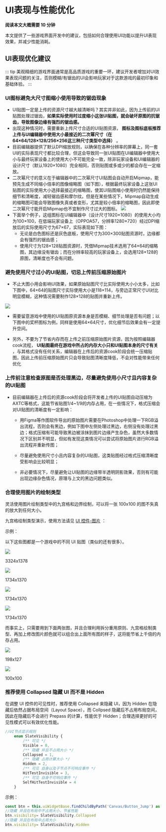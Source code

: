 # UI表现与性能优化

**阅读本文大概需要 10 分钟**

本文提供了一些游戏界面开发中的建议，包括如何合理使用UI功能以提升UI表现效果，并减少性能消耗。

## UI表现优化建议
::: tip
美观精细的游戏界面通常是高品质游戏的重要一环，建议开发者增加对UI效果表现问题的关注，否则模糊/有锯齿的UI会影响玩家对于这款游戏的最初印象和基础体验。
:::


### UI图标避免大尺寸图缩小使用导致的锯齿现象

* UI贴图一定是上传的资源尺寸越大越清晰吗？其实并非如此，因为上传前的UI贴图处理过锯齿，**如果实际使用时过度缩小这张UI贴图，就会破坏原图的抗锯齿，导致图像边缘有强烈的锯齿感。**
* 出现这种情况时，需要重新上传尺寸合适的UI贴图资源， **图标及图标底板推荐上传与UI编辑器中使用大小最接近的二次幂尺寸（在64×64/128×128/256×256这三种尺寸类型中选择）** 。
* 目前编辑器提供了默认DPI缩放规则，以确保在各种分辨率的屏幕上，同一套UI的实际表现尺寸都比较合理，但这会导致同一张UI贴图在UI编辑器中使用大小与最终玩家设备上的使用大小不可能完全一致，除非玩家设备和UI编辑器的设计尺寸（默认1920×1080）完全相同，否则贴图或多或少的都会存在一定缩放。
* 二次幂尺寸的意义在于编辑器中的二次幂尺寸UI贴图会自动开启Mipmap，能预先生成不同缩小倍率的图像缩略图（如下图），根据最终玩家设备上这张UI贴图的实际使用大小选择最接近的缩略图，使其UI贴图缩小使用时仍然能保持细节和清晰度，减轻锯齿感和摩尔纹。但是在某些情况下，Mipmap自动生成的缩略图可能会导致图像失真或者变形，尤其是较小倍率的缩略图，因此即使二次幂尺寸能开启Mipmap也不宜制作尺寸过大的图标。
![](https://cdn.233xyx.com/online/GnGWCeIaHaha1696838631879.png)
* 下面举个例子，这组图标在UI编辑器中（设计尺寸1920×1080）的使用大小均为100×100，在低端玩家设备上（OPPOA57，分辨率1280×720）经过DPI缩放后的实际使用尺寸为67×67，实际表现如下图：
  * 无论是白色图标还是灰色底板，使用尺寸为300×300贴图资源时，边缘都会有强烈的锯齿感；
  * 使用尺寸为128×128贴图资源时，凭借Mipmap技术选用了64×64的缩略图，其边缘没有锯齿；而在分辨率较高的玩家设备上，会选用128×128的原图，清晰度也不会有问题。



### 避免使用尺寸过小的UI贴图，切忌上传前压缩原始图片
* 不止大图小用会影响UI效果，如果原始贴图尺寸比实际使用大小小太多，比如下图中，64×64的贴图尺寸实际使用大小是118×114，与旁边正常尺寸UI对比明显模糊，这种情况需要制作128×128的贴图并重新上传。

![](https://wstatic-a1.233leyuan.com/productdocs/static/boxcnr8rarmHbqRUh26vYjtTFuh.png)
* 需要留意游戏中使用的UI贴图原资源本身是否模糊、细节处理是否有问题；以下图中的奖杯图标为例，同样是使用64×64尺寸，优化细节后效果会有一定提升空间。

* 另外，不要为了节省内存而在上传之前压缩原始图片资源，因为按照编辑器cook流程， **UI贴图最终在游戏中所占的内存大小只和UI贴图本身的尺寸有关** ，与其格式没有任何关系，编辑器在上传后的资源cook阶段会统一压缩贴图，因此上传前压缩原始图片只会导致贴图清晰度降低，不会对性能带来任何优化



### 上传前注意检查原图是否处理黑边，尽量避免使用小尺寸且内容复杂的UI贴图
* 目前编辑器在上传后的资源cook阶段会将开发者上传的UI贴图自动压缩为AXTC等格式，这能节省贴图1/4~1/9的内存占用，在一些情况下，格式压缩会对UI贴图的清晰度有一定影响：
  * 用Figma等作图软件导出的原始图片需要在Photoshop中处理一下RGB溢出流程，否则会有黑边，例如下图中左侧处理过黑边，右侧没有处理过黑边；格式压缩有可能导致黑边被涂抹到图片边缘产生杂色，虽然大多数情况下区别并不明显，但如有发现这类情况可以尝试将原始图片进行RGB溢出流程并重新传图；

  * 尽量避免使用尺寸小且内容复杂的UI贴图，这类贴图经过格式压缩清晰度受影响会比较明显；
  * 非必要情况下，尽量避免让UI贴图的边缘带半透明阴影效果，否则有可能出现边缘杂色情况，原理与上文的黑边问题类似。




### 合理使用图片的绘制类型

灵活使用图片绘制类型中的九宫格和边界绘制，可以将一张 100x100 的图不失真的放大到任何大小。

九宫格绘制类型演示，使用方法请见 [UI 控件-图片](https://docs.ark.online/UI/UIComponent-Image.html) ：

示例：

以下这些图都是一个游戏中的不同 UI 贴图（类似的还有很多）。

![](https://wstatic-a1.233leyuan.com/productdocs/static/boxcnXR3ZqZ39u4Ca4v7NxZUlhe.png)

3324x1378

![](https://wstatic-a1.233leyuan.com/productdocs/static/boxcnYxdSfwalshTJxWLcN6uERe.png)

1734x1370

![](https://wstatic-a1.233leyuan.com/productdocs/static/boxcnefOnO2Meec4bdkRR493foh.png)

1734x1370

![](https://wstatic-a1.233leyuan.com/productdocs/static/boxcnp1MEeq9tv9xKEivrhvmUGc.png)

1734x1370

而事实上，只需要用到下面两张图，并且合理利用拆分重用原则、九宫格绘制类型、再加上修改图片颜色就可以组合出上面所有图的样子，这将能节省上千倍的内存占用。

![](https://wstatic-a1.233leyuan.com/productdocs/static/boxcndGDbw669P12PWiGFKqNowh.png)

198x127

![](https://wstatic-a1.233leyuan.com/productdocs/static/boxcnxNFo7sw0Tu8SPMqxEUCHEb.png)

100x100

### 推荐使用 Collapsed 隐藏 UI 而不是 Hidden

在调整 UI 控件的可见性时，推荐使用 Collapsed 来隐藏 UI，因为 Hidden 在隐藏后依然占据布局空间（Layout Space），而 Collpsed 隐藏后不占用布局空间，因此在隐藏后不会进行 Prepass 的计算，性能优于 Hidden；合理选择更好的可见性模式可以有效优化性能。

```ts
//UI节点显示规则
    enum SlateVisibility {
        /** 可见 */
        Visible = 0,
        /** 隐藏 并且不占用大小 */
        Collapsed = 1,
        /** 隐藏 占用计算大小 */
        Hidden = 2,
        /** 可见 自身以及子节点不可响应事件 */
        HitTestInvisible = 3,
        /** 可见 自身不可响应事件 */
        SelfHitTestInvisible = 4
    }
```

示例：

```ts
const btn = this.uiWidgetBase.findChildByPath('Canvas/Button_Jump') as Button
//隐藏 并且在布局中不占用大小，节省性能
btn.visibility= SlateVisibility.Collapsed
//隐藏 并且在布局中占用大小
btn.visibility= SlateVisibility.Hidden
```
